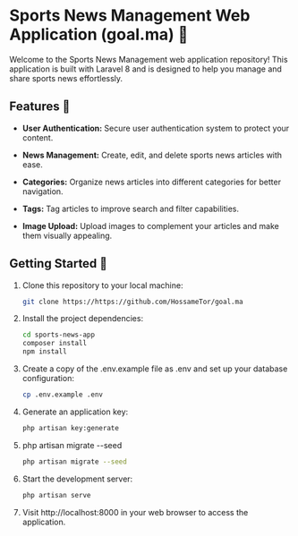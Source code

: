 # Sports News Management Web Application (goal.ma) 🏀

Welcome to the Sports News Management web application repository! This application is built with Laravel 8 and is designed to help you manage and share sports news effortlessly.

## Features 🌟

- **User Authentication:** Secure user authentication system to protect your content.

- **News Management:** Create, edit, and delete sports news articles with ease.

- **Categories:** Organize news articles into different categories for better navigation.

- **Tags:** Tag articles to improve search and filter capabilities.

- **Image Upload:** Upload images to complement your articles and make them visually appealing.

## Getting Started 🚀

1. Clone this repository to your local machine:

   ```bash
   git clone https://https://github.com/HossameTor/goal.ma
   
2. Install the project dependencies:

   ```bash
   cd sports-news-app
   composer install
   npm install

3. Create a copy of the .env.example file as .env and set up your database configuration:

   ```bash
   cp .env.example .env

4. Generate an application key:

   ```bash
   php artisan key:generate

5. php artisan migrate --seed

   ```bash
   php artisan migrate --seed

6. Start the development server:

   ```bash
   php artisan serve

7. Visit http://localhost:8000 in your web browser to access the application.
   
